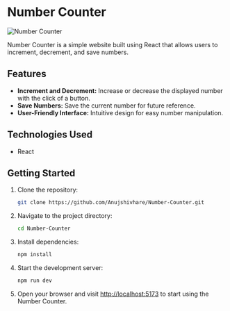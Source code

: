 # Number Counter

![Number Counter](https://i.ibb.co/Gknf4Wr/Counter-1.png)

Number Counter is a simple website built using React that allows users to increment, decrement, and save numbers.

## Features

- **Increment and Decrement:** Increase or decrease the displayed number with the click of a button.
- **Save Numbers:** Save the current number for future reference.
- **User-Friendly Interface:** Intuitive design for easy number manipulation.

## Technologies Used

- React

## Getting Started

1. Clone the repository:

    ```bash
    git clone https://github.com/Anujshivhare/Number-Counter.git
    ```

2. Navigate to the project directory:

    ```bash
    cd Number-Counter
    ```

3. Install dependencies:

    ```bash
    npm install
    ```

4. Start the development server:

    ```bash
    npm run dev
    ```

5. Open your browser and visit [http://localhost:5173](http://localhost:5173) to start using the Number Counter.
